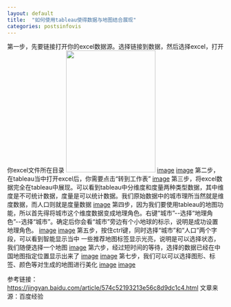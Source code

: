 ```yaml
---
layout: default
title:  "如何使用tableau使得数据与地图结合展现"
categories: postsinfovis
---
```

第一步，先要链接打开你的excel数据源。选择链接到数据，然后选择excel，打开你excel文件所在目录
<img src="f603918fa0ec08faeb1655875aee3d6d55fbdaf8.jpg" width="208" height="284">
[image](http://jingyan.baidu.com/album/574c52193213e56c8d9dc1c4.html?picindex=2)
[image](http://jingyan.baidu.com/album/574c52193213e56c8d9dc1c4.html?picindex=3)
第二步，在tableau当中打开excel后，你需要点击“转到工作表”
[image](http://jingyan.baidu.com/album/574c52193213e56c8d9dc1c4.html?picindex=4)
第三步，将excel数据完全在tableau中展现。可以看到tableau中分维度和度量两种类型数据，其中维度是不可统计数据，度量是可以统计数据。我们原始数据中的城市理所当然就是维度数据，而人口则就是度量数据
[image](http://jingyan.baidu.com/album/574c52193213e56c8d9dc1c4.html?picindex=5)
第四步，因为我们要使用tableau的地图功能，所以首先得将城市这个维度数据变成地理角色。右键“城市”--选择“地理角色”--选择“城市”。确定后你会看“城市”旁边有个小地球的标示，说明是成功设置地理角色。
[image](http://jingyan.baidu.com/album/574c52193213e56c8d9dc1c4.html?picindex=6)
[image](http://jingyan.baidu.com/album/574c52193213e56c8d9dc1c4.html?picindex=7)
第五步，按住ctrl键，同时选择“城市”和“人口”两个字段，可以看到智能显示当中 一些推荐地图标签显示光亮，说明是可以选择状态，我们随便选择一个地图
[image](http://jingyan.baidu.com/album/574c52193213e56c8d9dc1c4.html?picindex=8)
第六步，经过短时间的等待，选择的数据已经在中国地图指定位置显示出来了
[image](http://jingyan.baidu.com/album/574c52193213e56c8d9dc1c4.html?picindex=9)
[image](http://jingyan.baidu.com/album/574c52193213e56c8d9dc1c4.html?picindex=10)
第七步，我们可以可以选择图形、标签、颜色等对生成的地图进行美化
[image](http://jingyan.baidu.com/album/574c52193213e56c8d9dc1c4.html?picindex=11)
[image](http://jingyan.baidu.com/album/574c52193213e56c8d9dc1c4.html?picindex=12)


参考链接：https://jingyan.baidu.com/article/574c52193213e56c8d9dc1c4.html
文章来源：百度经验



